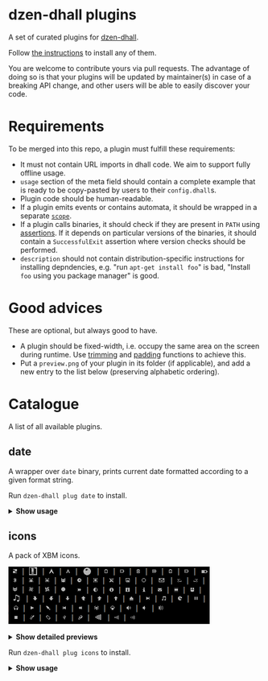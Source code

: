 # dzen-dhall plugins

A set of curated plugins for [dzen-dhall](https://github.com/dzen-dhall/dzen-dhall).

Follow [the instructions](https://github.com/dzen-dhall/dzen-dhall#installing-plugins) to install any of them.

You are welcome to contribute yours via pull requests. The advantage of doing so is that your plugins will be updated by maintainer(s) in case of a breaking API change, and other users will be able to easily discover your code.

# Requirements

To be merged into this repo, a plugin must fulfill these requirements:

- It must not contain URL imports in dhall code. We aim to support fully offline usage.
- `usage` section of the meta field should contain a complete example that is ready to be copy-pasted by users to their `config.dhall`s.
- Plugin code should be human-readable.
- If a plugin emits events or contains automata, it should be wrapped in a separate [`scope`](https://github.com/dzen-dhall/dzen-dhall#scopes).
- If a plugin calls binaries, it should check if they are present in `PATH` using [assertions](https://github.com/dzen-dhall/dzen-dhall#assertions). If it depends on particular versions of the binaries, it should contain a `SuccessfulExit` assertion where version checks should be performed.
- `description` should not contain distribution-specific instructions for installing depndencies, e.g. "run `apt-get install foo`" is bad, "Install `foo` using you package manager" is good.

# Good advices

These are optional, but always good to have.

- A plugin should be fixed-width, i.e. occupy the same area on the screen during runtime. Use [trimming](https://github.com/dzen-dhall/dzen-dhall#trimming-text) and [padding](https://github.com/dzen-dhall/dzen-dhall#padding-text) functions to achieve this.
- Put a `preview.png` of your plugin in its folder (if applicable), and add a new entry to the list below (preserving alphabetic ordering).

# Catalogue

A list of all available plugins.

## date

A wrapper over `date` binary, prints current date formatted according to a given format string.

Run `dzen-dhall plug date` to install.

<details><summary><strong>Show usage</strong></summary>
<p>

```dhall
let date = (./plugins/date.dhall).main

in plug (date "%d.%m.%Y %A - %H:%M:%S")
```

</p>
</details>

## icons

A pack of XBM icons.

![Preview](icons/preview.png)

<details><summary><strong>Show detailed previews</strong></summary>
<p>


| Name           | Preview                                                                     |
|----------------|-----------------------------------------------------------------------------|
| `ac_01`        | ![icons/previews/ac_01.xbm.png](icons/previews/ac_01.xbm.png)               |
| `ac`           | ![icons/previews/ac.xbm.png](icons/previews/ac.xbm.png)                     |
| `alert`        | ![icons/previews/alert.xbm.png](icons/previews/alert.xbm.png)               |
| `arch_10x10`   | ![icons/previews/arch_10x10.xbm.png](icons/previews/arch_10x10.xbm.png)     |
| `arch`         | ![icons/previews/arch.xbm.png](icons/previews/arch.xbm.png)                 |
| `ball`         | ![icons/previews/ball.xbm.png](icons/previews/ball.xbm.png)                 |
| `bat_empty_01` | ![icons/previews/bat_empty_01.xbm.png](icons/previews/bat_empty_01.xbm.png) |
| `bat_empty_02` | ![icons/previews/bat_empty_02.xbm.png](icons/previews/bat_empty_02.xbm.png) |
| `bat_full_01`  | ![icons/previews/bat_full_01.xbm.png](icons/previews/bat_full_01.xbm.png)   |
| `bat_full_02`  | ![icons/previews/bat_full_02.xbm.png](icons/previews/bat_full_02.xbm.png)   |
| `bat_low_01`   | ![icons/previews/bat_low_01.xbm.png](icons/previews/bat_low_01.xbm.png)     |
| `bat_low_02`   | ![icons/previews/bat_low_02.xbm.png](icons/previews/bat_low_02.xbm.png)     |
| `battery`      | ![icons/previews/battery.xbm.png](icons/previews/battery.xbm.png)           |
| `bluetooth`    | ![icons/previews/bluetooth.xbm.png](icons/previews/bluetooth.xbm.png)       |
| `bug_01`       | ![icons/previews/bug_01.xbm.png](icons/previews/bug_01.xbm.png)             |
| `bug_02`       | ![icons/previews/bug_02.xbm.png](icons/previews/bug_02.xbm.png)             |
| `cat`          | ![icons/previews/cat.xbm.png](icons/previews/cat.xbm.png)                   |
| `clock`        | ![icons/previews/clock.xbm.png](icons/previews/clock.xbm.png)               |
| `cpu`          | ![icons/previews/cpu.xbm.png](icons/previews/cpu.xbm.png)                   |
| `dish`         | ![icons/previews/dish.xbm.png](icons/previews/dish.xbm.png)                 |
| `diskette`     | ![icons/previews/diskette.xbm.png](icons/previews/diskette.xbm.png)         |
| `empty`        | ![icons/previews/empty.xbm.png](icons/previews/empty.xbm.png)               |
| `envelope`     | ![icons/previews/envelope.xbm.png](icons/previews/envelope.xbm.png)         |
| `eye_l`        | ![icons/previews/eye_l.xbm.png](icons/previews/eye_l.xbm.png)               |
| `eye_r`        | ![icons/previews/eye_r.xbm.png](icons/previews/eye_r.xbm.png)               |
| `fox`          | ![icons/previews/fox.xbm.png](icons/previews/fox.xbm.png)                   |
| `fs_01`        | ![icons/previews/fs_01.xbm.png](icons/previews/fs_01.xbm.png)               |
| `fs_02`        | ![icons/previews/fs_02.xbm.png](icons/previews/fs_02.xbm.png)               |
| `full`         | ![icons/previews/full.xbm.png](icons/previews/full.xbm.png)                 |
| `fwd`          | ![icons/previews/fwd.xbm.png](icons/previews/fwd.xbm.png)                   |
| `half`         | ![icons/previews/half.xbm.png](icons/previews/half.xbm.png)                 |
| `info_01`      | ![icons/previews/info_01.xbm.png](icons/previews/info_01.xbm.png)           |
| `info_02`      | ![icons/previews/info_02.xbm.png](icons/previews/info_02.xbm.png)           |
| `info_03`      | ![icons/previews/info_03.xbm.png](icons/previews/info_03.xbm.png)           |
| `mail`         | ![icons/previews/mail.xbm.png](icons/previews/mail.xbm.png)                 |
| `mem`          | ![icons/previews/mem.xbm.png](icons/previews/mem.xbm.png)                   |
| `mouse_01`     | ![icons/previews/mouse_01.xbm.png](icons/previews/mouse_01.xbm.png)         |
| `music`        | ![icons/previews/music.xbm.png](icons/previews/music.xbm.png)               |
| `net_down_01`  | ![icons/previews/net_down_01.xbm.png](icons/previews/net_down_01.xbm.png)   |
| `net_down_02`  | ![icons/previews/net_down_02.xbm.png](icons/previews/net_down_02.xbm.png)   |
| `net_down_03`  | ![icons/previews/net_down_03.xbm.png](icons/previews/net_down_03.xbm.png)   |
| `net_up_01`    | ![icons/previews/net_up_01.xbm.png](icons/previews/net_up_01.xbm.png)       |
| `net_up_02`    | ![icons/previews/net_up_02.xbm.png](icons/previews/net_up_02.xbm.png)       |
| `net_up_03`    | ![icons/previews/net_up_03.xbm.png](icons/previews/net_up_03.xbm.png)       |
| `net_wired`    | ![icons/previews/net_wired.xbm.png](icons/previews/net_wired.xbm.png)       |
| `next`         | ![icons/previews/next.xbm.png](icons/previews/next.xbm.png)                 |
| `note`         | ![icons/previews/note.xbm.png](icons/previews/note.xbm.png)                 |
| `pacman`       | ![icons/previews/pacman.xbm.png](icons/previews/pacman.xbm.png)             |
| `pause`        | ![icons/previews/pause.xbm.png](icons/previews/pause.xbm.png)               |
| `phones`       | ![icons/previews/phones.xbm.png](icons/previews/phones.xbm.png)             |
| `play`         | ![icons/previews/play.xbm.png](icons/previews/play.xbm.png)                 |
| `plug`         | ![icons/previews/plug.xbm.png](icons/previews/plug.xbm.png)                 |
| `prev`         | ![icons/previews/prev.xbm.png](icons/previews/prev.xbm.png)                 |
| `rwd`          | ![icons/previews/rwd.xbm.png](icons/previews/rwd.xbm.png)                   |
| `scorpio`      | ![icons/previews/scorpio.xbm.png](icons/previews/scorpio.xbm.png)           |
| `shroom`       | ![icons/previews/shroom.xbm.png](icons/previews/shroom.xbm.png)             |
| `spkr_01`      | ![icons/previews/spkr_01.xbm.png](icons/previews/spkr_01.xbm.png)           |
| `spkr_02`      | ![icons/previews/spkr_02.xbm.png](icons/previews/spkr_02.xbm.png)           |
| `spkr_03`      | ![icons/previews/spkr_03.xbm.png](icons/previews/spkr_03.xbm.png)           |
| `stop`         | ![icons/previews/stop.xbm.png](icons/previews/stop.xbm.png)                 |
| `temp`         | ![icons/previews/temp.xbm.png](icons/previews/temp.xbm.png)                 |
| `test`         | ![icons/previews/test.xbm.png](icons/previews/test.xbm.png)                 |
| `usb_02`       | ![icons/previews/usb_02.xbm.png](icons/previews/usb_02.xbm.png)             |
| `usb`          | ![icons/previews/usb.xbm.png](icons/previews/usb.xbm.png)                   |
| `volume`       | ![icons/previews/volume.xbm.png](icons/previews/volume.xbm.png)             |
| `wifi_01`      | ![icons/previews/wifi_01.xbm.png](icons/previews/wifi_01.xbm.png)           |
| `wifi_02`      | ![icons/previews/wifi_02.xbm.png](icons/previews/wifi_02.xbm.png)           |


</p>
</details>


Run `dzen-dhall plug icons` to install.

<details><summary><strong>Show usage</strong></summary>
<p>

```dhall
let icons = (./plugins/icons.dhall).main

in	join
  [ plug icons.ac_01
  , plug icons.ac
  , plug icons.alert
  , plug icons.arch_10x10
  , plug icons.arch
  , plug icons.ball
  , plug icons.bat_empty_01
  , plug icons.bat_empty_02
  , plug icons.bat_full_01
  , plug icons.bat_full_02
  , plug icons.bat_low_01
  , plug icons.bat_low_02
  , plug icons.battery
  , plug icons.bluetooth
  , plug icons.bug_01
  , plug icons.bug_02
  , plug icons.cat
  , plug icons.clock
  , plug icons.cpu
  , plug icons.dish
  , plug icons.diskette
  , plug icons.empty
  , plug icons.envelope
  , plug icons.eye_l
  , plug icons.eye_r
  , plug icons.fox
  , plug icons.fs_01
  , plug icons.fs_02
  , plug icons.full
  , plug icons.fwd
  , plug icons.half
  , plug icons.info_01
  , plug icons.info_02
  , plug icons.info_03
  , plug icons.mail
  , plug icons.mem
  , plug icons.mouse_01
  , plug icons.music
  , plug icons.net_down_01
  , plug icons.net_down_02
  , plug icons.net_down_03
  , plug icons.net_up_01
  , plug icons.net_up_02
  , plug icons.net_up_03
  , plug icons.net_wired
  , plug icons.next
  , plug icons.note
  , plug icons.pacman
  , plug icons.pause
  , plug icons.phones
  , plug icons.play
  , plug icons.plug
  , plug icons.prev
  , plug icons.rwd
  , plug icons.scorpio
  , plug icons.shroom
  , plug icons.spkr_01
  , plug icons.spkr_02
  , plug icons.spkr_03
  , plug icons.stop
  , plug icons.temp
  , plug icons.test
  , plug icons.usb_02
  , plug icons.usb
  , plug icons.volume
  , plug icons.wifi_01
  , plug icons.wifi_02
  ]
```

</p>
</details>
